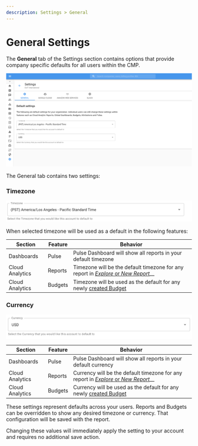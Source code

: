 ```yaml
---
description: Settings > General
---
```


# General Settings

The **General** tab of the Settings section contains options that provide company specific defaults for all users within the CMP.

![A screenshot of the General tab page](<../.gitbook/assets/image (239).png>)

The General tab contains two settings:

### Timezone

![A screenshot of the Timezone drop-down menu](<../.gitbook/assets/image (213).png>)

When selected timezone will be used as a default in the following features:

| Section         | Feature | Behavior                                                                                                                         |
| --------------- | ------- | -------------------------------------------------------------------------------------------------------------------------------- |
| Dashboards      | Pulse   | Pulse Dashboard will show all reports in your default timezone                                                                   |
| Cloud Analytics | Reports | Timezone will be the default timezone for any report in [_Explore_ or _New Report_](../cloud-analytics/create-cloud-report/)\_\_ |
| Cloud Analytics | Budgets | Timezone will be used as the default for any newly [created Budget](../cloud-analytics/manage-budgets.md#creating-budgets)       |

### Currency

![](<../.gitbook/assets/image (220).png>)

| Section         | Feature | Behavior                                                                                                                         |
| --------------- | ------- | -------------------------------------------------------------------------------------------------------------------------------- |
| Dashboards      | Pulse   | Pulse Dashboard will show all reports in your default currency                                                                   |
| Cloud Analytics | Reports | Currency will be the default timezone for any report in [_Explore_ or _New Report_](../cloud-analytics/create-cloud-report/)\_\_ |
| Cloud Analytics | Budgets | Currency will be used as the default for any newly [created Budget](../cloud-analytics/manage-budgets.md#creating-budgets)       |

These settings represent defaults across your users. Reports and Budgets can be overridden to show any desired timezone or currency. That configuration will be saved with the report.

Changing these values will immediately apply the setting to your account and requires no additional save action.
